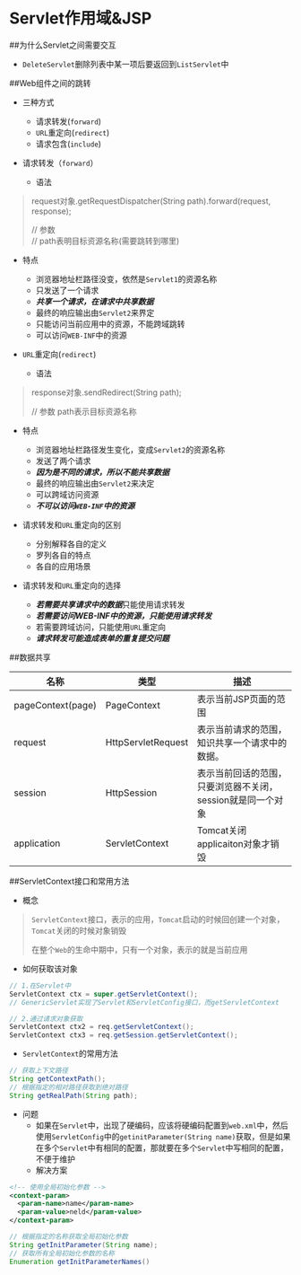 # Servlet作用域&JSP
##为什么Servlet之间需要交互
* `DeleteServlet`删除列表中某一项后要返回到`ListServlet`中

##Web组件之间的跳转

* 三种方式
  * 请求转发(`forward`)
  * `URL`重定向(`redirect`)
  * 请求包含(`include`)

* 请求转发（`forward`）
  * 语法
>  request对象.getRequestDispatcher(String path).forward(request, response);
>  
>  // 参数  
>  // path表明目标资源名称(需要跳转到哪里)

  * 特点
    * 浏览器地址栏路径没变，依然是`Servlet1`的资源名称
    * 只发送了一个请求
    * ***共享一个请求，在请求中共享数据***
    * 最终的响应输出由`Servlet2`来界定
    * 只能访问当前应用中的资源，不能跨域跳转
    * 可以访问`WEB-INF`中的资源


* `URL`重定向(`redirect`)
  * 语法
>response对象.sendRedirect(String path);
>
>// 参数
>path表示目标资源名称

  * 特点
    * 浏览器地址栏路径发生变化，变成`Servlet2`的资源名称
    * 发送了两个请求
    * ***因为是不同的请求，所以不能共享数据***
    * 最终的响应输出由`Servlet2`来决定
    * 可以跨域访问资源
    * ***不可以访问`WEB-INF`中的资源***

* 请求转发和`URL`重定向的区别
  * 分别解释各自的定义
  * 罗列各自的特点
  * 各自的应用场景

* 请求转发和`URL`重定向的选择
  * ***若需要共享请求中的数据***只能使用请求转发
  * ***若需要访问WEB-INF中的资源，只能使用请求转发***
  * 若需要跨域访问，只能使用`URL`重定向
  * ***请求转发可能造成表单的重复提交问题***

##数据共享

名称 | 类型 | 描述
-|-|-
pageContext(page) | PageContext | 表示当前JSP页面的范围
request | HttpServletRequest | 表示当前请求的范围，知识共享一个请求中的数据。
session | HttpSession | 表示当前回话的范围，只要浏览器不关闭，session就是同一个对象
application | ServletContext | Tomcat关闭applicaiton对象才销毁

##ServletContext接口和常用方法

* 概念
>`ServletContext`接口，表示的应用，`Tomcat`启动的时候回创建一个对象，`Tomcat`关闭的时候对象销毁
>
>在整个`Web`的生命中期中，只有一个对象，表示的就是当前应用

* 如何获取该对象
```java
// 1.在Servlet中
ServletContext ctx = super.getServletContext();
// GenericServlet实现了Servlet和ServletConfig接口，而getServletContext

// 2.通过请求对象获取
ServletContext ctx2 = req.getServletContext();
ServletContext ctx3 = req.getSession.getServletContext();
```

* `ServletContext`的常用方法

```java
// 获取上下文路径
String getContextPath();
// 根据指定的相对路径获取到绝对路径
String getRealPath(String path);
```

* 问题
  * 如果在`Servlet`中，出现了硬编码，应该将硬编码配置到`web.xml`中，然后使用`ServletConfig`中的`getinitParameter(String name)`获取，但是如果在多个`Servlet`中有相同的配置，那就要在多个`Servlet`中写相同的配置，不便于维护
  * 解决方案

```xml
<!-- 使用全局初始化参数 -->
<context-param>
  <param-name>name</param-name>
  <param-value>neld</param-value>
</context-param>
```

```java
// 根据指定的名称获取全局初始化参数
String getInitParameter(String name);
// 获取所有全局初始化参数的名称
Enumeration getInitParameterNames()
```



 



